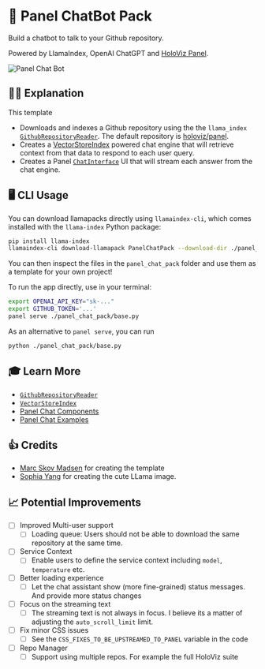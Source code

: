 # 🦙 Panel ChatBot Pack

Build a chatbot to talk to your Github repository.

Powered by LlamaIndex, OpenAI ChatGPT and [HoloViz Panel](https://panel.holoviz.org/reference/chat/ChatInterface.html).

![Panel Chat Bot](https://raw.githubusercontent.com/run-llama/llama-hub/main/llama_hub/llama_packs/panel_chatbot/panel_chatbot.png)

## 💁‍♀️ Explanation

This template

- Downloads and indexes a Github repository using the the `llama_index` [`GithubRepositoryReader`](https://llamahub.ai/l/github_repo). The default repository is [holoviz/panel](https://github.com/holoviz/panel).
- Creates a [VectorStoreIndex](https://docs.llamaindex.ai/en/stable/changes/deprecated_terms.html#VectorStoreIndex) powered chat engine that will retrieve context from that data to respond to each user query.
- Creates a Panel [`ChatInterface`](https://panel.holoviz.org/reference/chat/ChatInterface.html) UI that will stream each answer from the chat engine.

## 🖥️ CLI Usage

You can download llamapacks directly using `llamaindex-cli`, which comes installed with the `llama-index` Python package:

```bash
pip install llama-index
llamaindex-cli download-llamapack PanelChatPack --download-dir ./panel_chat_pack
```

You can then inspect the files in the `panel_chat_pack` folder and use them as a template for your own project!

To run the app directly, use in your terminal:

```bash
export OPENAI_API_KEY="sk-..."
export GITHUB_TOKEN='...'
panel serve ./panel_chat_pack/base.py
```

As an alternative to `panel serve`, you can run

```bash
python ./panel_chat_pack/base.py
```

## 🎓 Learn More

- [`GithubRepositoryReader`](https://llamahub.ai/l/github_repo)
- [`VectorStoreIndex`](https://docs.llamaindex.ai/en/stable/changes/deprecated_terms.html#VectorStoreIndex)
- [Panel Chat Components](https://panel.holoviz.org/reference/index.html#chat)
- [Panel Chat Examples](https://github.com/holoviz-topics/panel-chat-examples)

## 👍 Credits

- [Marc Skov Madsen](https://twitter.com/MarcSkovMadsen) for creating the template
- [Sophia Yang](https://twitter.com/sophiamyang) for creating the cute LLama image.

## 📈 Potential Improvements

- [ ] Improved Multi-user support
  - [ ] Loading queue: Users should not be able to download the same repository at the same time.
- [ ] Service Context
  - [ ] Enable users to define the service context including `model`, `temperature` etc.
- [ ] Better loading experience
  - [ ] Let the chat assistant show (more fine-grained) status messages. And provide more status changes
- [ ] Focus on the streaming text
  - [ ] The streaming text is not always in focus. I believe its a matter of adjusting the `auto_scroll_limit` limit.
- [ ] Fix minor CSS issues
  - [ ] See the `CSS_FIXES_TO_BE_UPSTREAMED_TO_PANEL` variable in the code
- [ ] Repo Manager
  - [ ] Support using multiple repos. For example the full HoloViz suite

